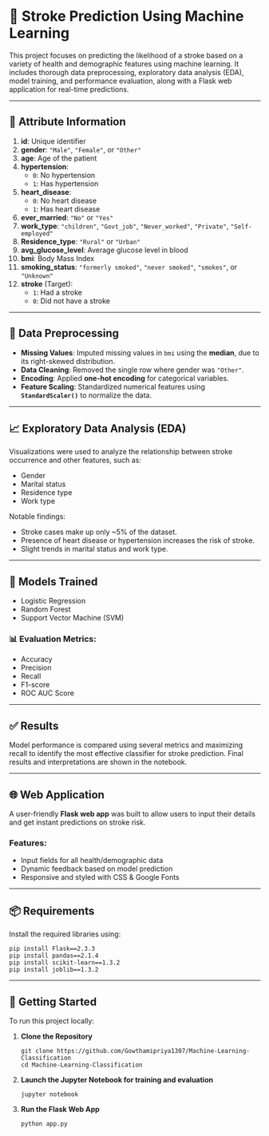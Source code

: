 # 🧠 Stroke Prediction Using Machine Learning

This project focuses on predicting the likelihood of a stroke based on a variety of health and demographic features using machine learning. It includes thorough data preprocessing, exploratory data analysis (EDA), model training, and performance evaluation, along with a Flask web application for real-time predictions.

---

## 📄 Attribute Information

1. **id**: Unique identifier  
2. **gender**: `"Male"`, `"Female"`, or `"Other"`  
3. **age**: Age of the patient  
4. **hypertension**:  
   - `0`: No hypertension  
   - `1`: Has hypertension  
5. **heart_disease**:  
   - `0`: No heart disease  
   - `1`: Has heart disease  
6. **ever_married**: `"No"` or `"Yes"`  
7. **work_type**: `"children"`, `"Govt_job"`, `"Never_worked"`, `"Private"`, `"Self-employed"`  
8. **Residence_type**: `"Rural"` or `"Urban"`  
9. **avg_glucose_level**: Average glucose level in blood  
10. **bmi**: Body Mass Index  
11. **smoking_status**: `"formerly smoked"`, `"never smoked"`, `"smokes"`, or `"Unknown"`  
12. **stroke** (Target):  
    - `1`: Had a stroke  
    - `0`: Did not have a stroke  

---

## 🧼 Data Preprocessing

- **Missing Values**: Imputed missing values in `bmi` using the **median**, due to its right-skewed distribution.
- **Data Cleaning**: Removed the single row where gender was `"Other"`.
- **Encoding**: Applied **one-hot encoding** for categorical variables.
- **Feature Scaling**: Standardized numerical features using **`StandardScaler()`** to normalize the data.

---

## 📈 Exploratory Data Analysis (EDA)

Visualizations were used to analyze the relationship between stroke occurrence and other features, such as:

- Gender  
- Marital status  
- Residence type  
- Work type  

Notable findings:
- Stroke cases make up only ~5% of the dataset.
- Presence of heart disease or hypertension increases the risk of stroke.
- Slight trends in marital status and work type.
---

## 🤖 Models Trained

- Logistic Regression  
- Random Forest  
- Support Vector Machine (SVM)  


### 📊 Evaluation Metrics:
- Accuracy  
- Precision  
- Recall  
- F1-score  
- ROC AUC Score


---

## ✅ Results

Model performance is compared using several metrics and maximizing recall to identify the most effective classifier for stroke prediction. Final results and interpretations are shown in the notebook.

---




## 🌐 Web Application

A user-friendly **Flask web app** was built to allow users to input their details and get instant predictions on stroke risk.

### Features:
- Input fields for all health/demographic data
- Dynamic feedback based on model prediction
- Responsive and styled with CSS & Google Fonts

---

## 📦 Requirements

Install the required libraries using:

```
pip install Flask==2.3.3
pip install pandas==2.1.4
pip install scikit-learn==1.3.2
pip install joblib==1.3.2
```

---

## 🚀 Getting Started

To run this project locally:

1. **Clone the Repository**

    ```
    git clone https://github.com/Gowthamipriya1307/Machine-Learning-Classification
    cd Machine-Learning-Classification
    ```

2. **Launch the Jupyter Notebook for training and evaluation**

    ```
    jupyter notebook
    ```

3. **Run the Flask Web App**

    ```
    python app.py
    ```



